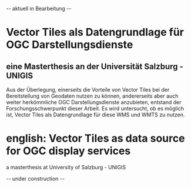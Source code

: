 -- aktuell in Bearbeitung --
# Vector Tiles als Datengrundlage für OGC Darstellungsdienste
## eine Masterthesis an der Universität Salzburg - UNIGIS

Aus der Überlegung, einerseits die Vorteile von Vector Tiles bei der Bereitstellung von Geodaten nutzen zu können, andererseits aber auch weiter herkömmliche OGC Darstellungsdienste anzubieten, entstand der Forschungsschwerpunkt dieser Arbeit. Es wird untersucht, ob es möglich ist, Vector Tiles als Datengrundlage für diese WMS und WMTS zu nutzen.





# english: Vector Tiles as data source for OGC display services
a masterthesis at University of Salzburg - UNIGIS

-- under construction --
